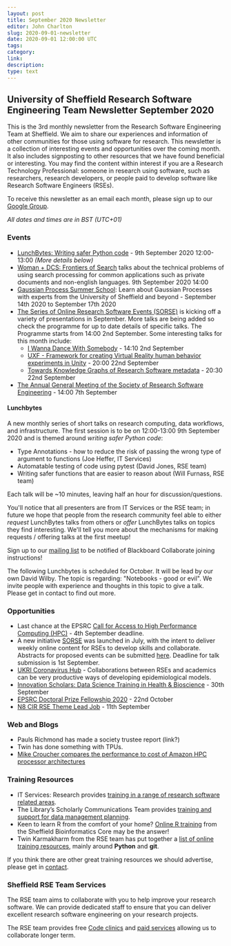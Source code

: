 ```yaml
---
layout: post
title: September 2020 Newsletter
editor: John Charlton
slug: 2020-09-01-newsletter
date: 2020-09-01 12:00:00 UTC
tags: 
category:
link:
description:
type: text
---
```


## University of Sheffield Research Software Engineering Team Newsletter September 2020

This is the 3rd monthly newsletter from the Research Software Engineering Team at Sheffield. We aim to share our experiences and information of other communities for those using software for research.
This newsletter is a collection of interesting events and opportunities over the coming month. It also includes signposting to other resources that we have found beneficial or interesting.
You may find the content within interest if you are a Research Technology Professional: someone in research using software, such as researchers, research developers, or people paid to develop software like Research Software Engineers (RSEs).

To receive this newsletter as an email each month, please sign up to our [Google Group](https://groups.google.com/a/sheffield.ac.uk/forum/#!forum/rse-group).

*All dates and times are in BST (UTC+01)*

### Events

* [LunchBytes: Writing safer Python code](https://rse.shef.ac.uk/events/lunchbytes-2020-09-09.html) -  9th September 2020 12:00-13:00 *(More details below)*
* [Woman + DCS: Frontiers of Search](https://sites.google.com/sheffield.ac.uk/womendcs/upcoming-seminars) talks about the technical problems of using search processing for common applications such as private documents and non-english languages. 9th September 2020 14:00
* [Gaussian Process Summer School](http://gpss.cc/gpss20/): Learn about Gaussian Processes with experts from the University of Sheffield and beyond - September 14th 2020 to September 17th 2020
* [The Series of Online Research Software Events (SORSE)](https://sorse.github.io/programme/) is kicking off a variety of presentations in September. More talks are being added so check the programme for up to date details of specific talks. The Programme starts from 14:00 2nd September. Some interesting talks for this month include:
	* [I Wanna Dance With Somebody](https://sorse.github.io/programme/talks/event-001/) - 14:10 2nd September 
	* [UXF - Framework for creating Virtual Reality human behavior experiments in Unity](https://sorse.github.io/programme/talks/event-012/) - 20:00 22nd September 
	* [Towards Knowledge Graphs of Research Software metadata](https://sorse.github.io/programme/talks/event-010/) - 20:30 22nd September
* [The Annual General Meeting of the Society of Research Software Engineering](https://society-rse.org/events/agm-2020/) - 14:00 7th September 


#### Lunchbytes

A new monthly series of short talks on research computing, data workflows, and infrastructure.  The first session is to be on 12:00-13:00 9th September 2020 and is themed around *writing safer Python code*:

 - Type Annotations - how to reduce the risk of passing the wrong type of argument to functions (Joe Heffer, IT Services)
 - Automatable testing of code using pytest (David Jones, RSE team)
 - Writing safer functions that are easier to reason about (Will Furnass, RSE team)

Each talk will be ~10 minutes, leaving half an hour for discussion/questions.

You'll notice that all presenters are from IT Services or the RSE team; in future we hope that people from the research community feel able to either *request* LunchBytes talks from others or *offer* LunchBytes talks on topics they find interesting.  We'll tell you more about the mechanisms for making requests / offering talks at the first meetup!

Sign up to our [mailing list](https://groups.google.com/a/sheffield.ac.uk/forum/#!forum/rse-group) to be notified of Blackboard Collaborate joining instructions!

The following Lunchbytes is scheduled for October. It will be lead by our own David Wilby. The topic is regarding: "Notebooks - good or evil". We invite people with experience and thoughts in this topic to give a talk. Please get in contact to find out more.

### Opportunities

* Last chance at the EPSRC [Call for Access to High Performance Computing (HPC)](https://epsrc.ukri.org/funding/calls/access-to-high-performance-computing/) - 4th September deadline.
* A new initiative [SORSE](https://sorse.github.io/) was launched in July, with the intent to deliver weekly online content for RSEs to develop skills and collaborate. Abstracts for proposed events can be submitted [here](https://sorse.github.io/programme/call-for-contributions/). Deadline for talk submission is 1st September.
* [UKRI Coronavirus Hub](https://www.ukri.org/research/coronavirus/) - Collaborations between RSEs and academics can be very productive ways of developing epidemiological models.
* [Innovation Scholars: Data Science Training in Health & Bioscience](https://esrc.ukri.org/funding/funding-opportunities/innovation-scholars-data-science-training-in-health-bioscience/) - 30th September
* [EPSRC Doctoral Prize Fellowship 2020](https://www.sheffield.ac.uk/rs/scholarships/calls) - 22nd October
* [N8 CIR RSE Theme Lead Job](https://n8cir.org.uk/news/n8-cir-are-recruiting/) - 11th September


### Web and Blogs
* Pauls Richmond has made a society trustee report (link?)
* Twin has done something with TPUs.
* [Mike Croucher compares the performance to cost of Amazon HPC processor architectures](https://www.nag.com/blog/sunny-weather-forecast-arms-cost-solution-cloud-hpc)

### Training Resources

* IT Services: Research provides [training in a range of research software related areas](https://www.sheffield.ac.uk/it-services/research/training).
* The Library’s Scholarly Communications Team provides [training and support for data management planning](https://www.sheffield.ac.uk/library/rdm/training).
* Keen to learn R from the comfort of your home? [Online R training](https://sbc.shef.ac.uk/training/r-introduction-online/) from the Sheffield Bioinformatics Core may be the answer!
* Twin Karmakharm from the RSE team has put together a [list of online training resources](https://rse.shef.ac.uk/training/programming), mainly around **Python** and **git**.

If you think there are other great training resources we should advertise, please get in [contact](rse-team-group@sheffield.ac.uk).

### Sheffield RSE Team Services

The RSE team aims to collaborate with you to help improve your research software. We can provide dedicated staff to ensure that you can deliver excellent research software engineering on your research projects.

The RSE team provides free [Code clinics](https://rse.shef.ac.uk/support/code-clinic/) and [paid services](https://rse.shef.ac.uk/service/) allowing us to collaborate longer term.
